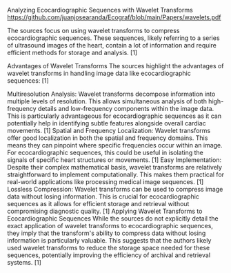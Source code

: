 Analyzing Ecocardiographic Sequences with Wavelet Transforms
https://github.com/juanjosearanda/Ecograf/blob/main/Papers/wavelets.pdf

The sources focus on using wavelet transforms to compress ecocardiographic sequences. These sequences, likely referring to a series of ultrasound images of the heart, contain a lot of information and require efficient methods for storage and analysis. [1]

Advantages of Wavelet Transforms
The sources highlight the advantages of wavelet transforms in handling image data like ecocardiographic sequences: [1]

Multiresolution Analysis: Wavelet transforms decompose information into multiple levels of resolution. This allows simultaneous analysis of both high-frequency details and low-frequency components within the image data. This is particularly advantageous for ecocardiographic sequences as it can potentially help in identifying subtle features alongside overall cardiac movements. [1]
Spatial and Frequency Localization: Wavelet transforms offer good localization in both the spatial and frequency domains. This means they can pinpoint where specific frequencies occur within an image. For ecocardiographic sequences, this could be useful in isolating the signals of specific heart structures or movements. [1]
Easy Implementation: Despite their complex mathematical basis, wavelet transforms are relatively straightforward to implement computationally. This makes them practical for real-world applications like processing medical image sequences. [1]
Lossless Compression: Wavelet transforms can be used to compress image data without losing information. This is crucial for ecocardiographic sequences as it allows for efficient storage and retrieval without compromising diagnostic quality. [1]
Applying Wavelet Transforms to Ecocardiographic Sequences
While the sources do not explicitly detail the exact application of wavelet transforms to ecocardiographic sequences, they imply that the transform's ability to compress data without losing information is particularly valuable. This suggests that the authors likely used wavelet transforms to reduce the storage space needed for these sequences, potentially improving the efficiency of archival and retrieval systems. [1]
